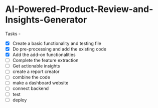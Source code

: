 # AI-Powered-Product-Review-and-Insights-Generator

Tasks - 
- [x] Create a basic functionality and testing file
- [x] Do pre-processing and add the existing code
- [x] Add the add-on functionalities
- [ ] Complete the feature extraction
- [ ] Get actionable insights
- [ ] create a report creator
- [ ] combine the code
- [ ] make a dashboard website
- [ ] connect backend
- [ ] test
- [ ] deploy
